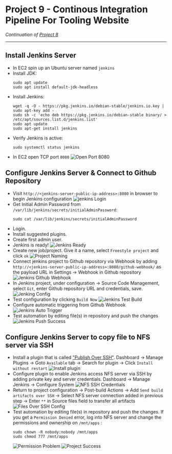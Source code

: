 # Project 9 - Continous Integration Pipeline For Tooling Website

*Continuation of [Project 8](https://github.com/mrdankuta/pbl-project-8)*

---

## Install Jenkins Server

- In EC2 spin up an Ubuntu server named `jenkins`
- Install JDK:
    ```
    sudo apt update
    sudo apt install default-jdk-headless
    ```
- Install Jenkins:
    ```
    wget -q -O - https://pkg.jenkins.io/debian-stable/jenkins.io.key | sudo apt-key add -
    sudo sh -c 'echo deb https://pkg.jenkins.io/debian-stable binary/ > /etc/apt/sources.list.d/jenkins.list'
    sudo apt update
    sudo apt-get install jenkins
    ```
- Verify Jenkins is active:
    ```
    sudo systemctl status jenkins
    ```
- In EC2 open TCP port `8080`
    ![Open Port 8080](images/001-open-port-8080.png)


## Configure Jenkins Server & Connect to Github Repository


- Visit `http://<jenkins-server-public-ip-address>:8080` in browser to begin Jenkins configuration
    ![jenkins Login](images/002-jenkins-login.png)
- Get Initial Admin Password from `/var/lib/jenkins/secrets/initialAdminPassword`:
    ```
    sudo cat /var/lib/jenkins/secrets/initialAdminPassword
    ```
- Login. 
- Install suggested plugins. 
- Create first admin user.
- Jenkins is ready!
    ![Jenkins Ready](images/003-jenkins-is-ready.png)
- Create new job/project. Give it a name, select `Freestyle project` and click `ok`
    ![Project Naming](images/004-jenkins-name-job.png)
- Connect jenkins project to Github repository via Webhook by adding `http://<jenkins-server-public-ip-address>:8080/github-webhook/` as the payload URL in Settings -> Webhook in Github repository
    ![Jenkins Github Webhook](images/005-jenkins-github-webhook.gif)
- In Jenkins project, under configuration -> Source Code Management, select `Git`, enter Github repository URL and credentials, save.
    ![Jenking Config](images/006-jenkins-config.png)
- Test configuration by clicking `Build Now`
    ![Jenkins Test Build](images/007-jenkins-test-build.png)
- Configure automatic triggering from Github Webhook
    ![Jenkins Auto Trigger](images/008-jenkins-github-archive.gif)
- Test automation by editing file(s) in repository and push the changes
    ![Jenkins Push Success](images/009-jenkins-push-build-success.png)


## Configure Jenkins Server to copy file to NFS server via SSH

- Install a plugin that is called ["Publish Over SSH"](https://plugins.jenkins.io/publish-over-ssh/). Dashboard -> Manage Plugins -> Goto `Available` tab -> Search for plugin -> Click `Install without restart`
    ![Install plugin](images/010-jenkins-install-plugin.png)
- Configure plugin to enable Jenkins access NFS server via SSH by adding private key and server credentials. Dashboard -> Manage Jenkins -> Configure System
    ![NFS SSH Credentials](images/011-jenkins-nfs-ssh-credentials.png)
- Return to project configuration -> Post-build Actions -> Add `Send build artifacts over SSH` -> Select NFS server connection added in previous step -> Enter `**` in Source files field to transfer all artifacts
    ![Files Over SSH Config](images/012-jenkins-project-config.png)
- Test automation by editing file(s) in repository and push the changes. If you get a `Permission Denied` error, log into NFS server and change the permissions and ownership on `/mnt/apps` :
    ```
    sudo chown -R nobody:nobody /mnt/apps
    sudo chmod 777 /mnt/apps
    ```
    ![Permission Problem](images/014-jenkins-permissions-problem.png)
    ![Project Success](images/015-jenkins-nfs-ssh-success.png)